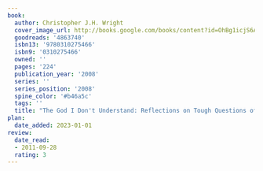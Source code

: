 ```yaml
---
book:
  author: Christopher J.H. Wright
  cover_image_url: http://books.google.com/books/content?id=OhBg1icjS6AC&printsec=frontcover&img=1&zoom=1&edge=curl&source=gbs_api
  goodreads: '4863740'
  isbn13: '9780310275466'
  isbn9: '0310275466'
  owned: ''
  pages: '224'
  publication_year: '2008'
  series: ''
  series_position: '2008'
  spine_color: '#b46a5c'
  tags: ''
  title: "The God I Don't Understand: Reflections on Tough Questions of Faith"
plan:
  date_added: 2023-01-01
review:
  date_read:
  - 2011-09-28
  rating: 3
---
```

